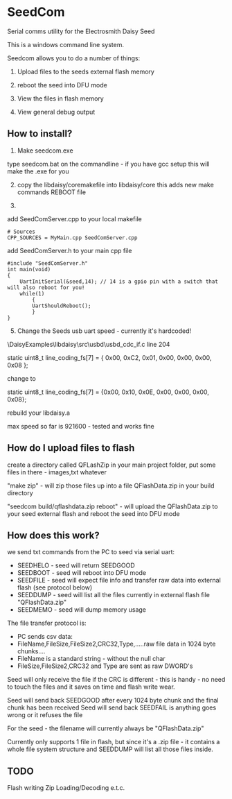 # SeedCom
Serial comms utility for the Electrosmith Daisy Seed

This is a windows command line system.

Seedcom allows you to do a number of things:

1) Upload files to the seeds external flash memory

2) reboot the seed into DFU mode

3) View the files in flash memory

4) View general debug output

## How to install?

1) Make seedcom.exe

type seedcom.bat on the commandline - if you have gcc setup this will make the .exe for you

2) copy the libdaisy/coremakefile into libdaisy/core
this adds new make commands
REBOOT
file

3) 
add SeedComServer.cpp to your local makefile
```
# Sources
CPP_SOURCES = MyMain.cpp SeedComServer.cpp
```
add SeedComServer.h to your main cpp file
```
#include "SeedComServer.h"
int main(void)
{
    UartInitSerial(&seed,14); // 14 is a gpio pin with a switch that will also reboot for you!
    while(1) 
        {
        UartShouldReboot();
        }
}
```
5) Change the Seeds usb uart speed - currently it's hardcoded!

\DaisyExamples\libdaisy\src\usbd\usbd_cdc_if.c line 204

static uint8_t line_coding_fs[7] = { 0x00, 0xC2, 0x01, 0x00, 0x00, 0x00, 0x08 };

change to

static uint8_t line_coding_fs[7] = {0x00, 0x10, 0x0E, 0x00, 0x00, 0x00, 0x08};

rebuild your libdaisy.a

max speed so far is 921600 - tested and works fine


## How do I upload files to flash

create a directory called QFLashZip in your main project folder, put some files in there - images,txt whatever

"make zip" - will zip those files up into a file QFlashData.zip in your build directory

"seedcom build/qflashdata.zip reboot" - will upload the QFlashData.zip to your seed external flash and reboot the seed into DFU mode

## How does this work?

we send txt commands from the PC to seed via serial uart:

- SEEDHELO - seed will return SEEDGOOD
- SEEDBOOT - seed will reboot into DFU mode
- SEEDFILE - seed will expect file info and transfer raw data into external flash (see protocol below)
- SEEDDUMP - seed will list all the files currently in external flash file "QFlashData.zip"
- SEEDMEMO - seed will dump memory usage

The file transfer protocol is:
-	PC sends csv data:
-	FileName,FileSize,FileSize2,CRC32,Type,.....raw file data in 1024 byte chunks....
-	FileName is a standard string - without the null char
- 	FileSize,FileSize2,CRC32 and Type are sent as raw DWORD's

Seed will only receive the file if the CRC is different - this is handy - no need to touch the files and
it saves on time and flash write wear.

Seed will send back SEEDGOOD after every 1024 byte chunk and the final chunk has been received
Seed will send back SEEDFAIL is anything goes wrong or it refuses the file

For the seed - the filename will currently always be "QFlashData.zip"

Currently only supports 1 file in flash, but since it's a .zip file - it contains a whole file system structure
and SEEDDUMP will list all those files inside.

## TODO

Flash writing
Zip Loading/Decoding e.t.c.

